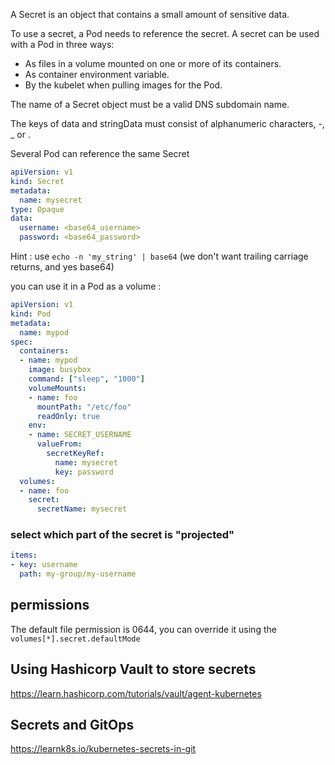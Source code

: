 A Secret is an object that contains a small amount of sensitive data. 

To use a secret, a Pod needs to reference the secret. A secret can be used with a Pod in three ways:

- As files in a volume mounted on one or more of its containers.
- As container environment variable.
- By the kubelet when pulling images for the Pod.

The name of a Secret object must be a valid DNS subdomain name.

The keys of data and stringData must consist of alphanumeric characters, -, _ or .

Several Pod can reference the same Secret


```yaml
apiVersion: v1
kind: Secret
metadata:
  name: mysecret
type: Opaque
data:
  username: <base64_username>
  password: <base64_password>
```

Hint : use `echo -n 'my_string' | base64` (we don't want trailing carriage returns, and yes base64)

you can use it in a Pod as a volume :

```yaml
apiVersion: v1
kind: Pod
metadata:
  name: mypod
spec:
  containers:
  - name: mypod
    image: busybox
    command: ["sleep", "1000"]
    volumeMounts:
    - name: foo
      mountPath: "/etc/foo"
      readOnly: true
    env:
    - name: SECRET_USERNAME
      valueFrom:
        secretKeyRef:
          name: mysecret
          key: password 
  volumes:
  - name: foo
    secret:
      secretName: mysecret
```

### select which part of the secret is "projected"
```yaml
items:
- key: username
  path: my-group/my-username
```

## permissions
The default file permission is 0644, you can override it using the `volumes[*].secret.defaultMode`

## Using Hashicorp Vault to store secrets
https://learn.hashicorp.com/tutorials/vault/agent-kubernetes

## Secrets and GitOps
https://learnk8s.io/kubernetes-secrets-in-git